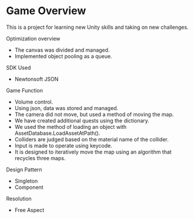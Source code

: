 # Game Overview
This is a project for learning new Unity skills and taking on new challenges.

Optimization overview
 - The canvas was divided and managed.
 - Implemented object pooling as a queue.

SDK Used
 - Newtonsoft JSON

Game Function
 - Volume control.
 - Using json, data was stored and managed.
 - The camera did not move, but used a method of moving the map.
 - We have created additional quests using the dictionary.
 - We used the method of loading an object with AssetDatabase.LoadAssetAtPath().
 - Colliders are judged based on the material name of the collider.
 - Input is made to operate using keycode.
 - It is designed to iteratively move the map using an algorithm that recycles three maps.

Design Pattern
 - Singleton
 - Component
 
Resolution
 - Free Aspect

